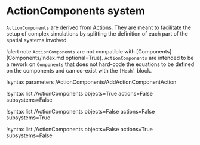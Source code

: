 # ActionComponents system

`ActionComponents` are derived from [Actions](actions/Action.md). They are meant to facilitate the setup of
complex simulations by splitting the definition of each part of the spatial systems involved.

!alert note
`ActionComponents` are not compatible with [Components](Components/index.md optional=True). `ActionComponents` are intended
to be a rework on `Components` that does not hard-code the equations to be defined on the components and
can co-exist with the `[Mesh]` block.

!syntax parameters /ActionComponents/AddActionComponentAction

!syntax list /ActionComponents objects=True actions=False subsystems=False

!syntax list /ActionComponents objects=False actions=False subsystems=True

!syntax list /ActionComponents objects=False actions=True subsystems=False
